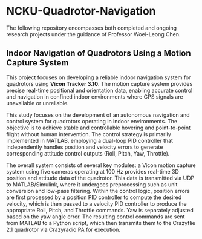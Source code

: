 # NCKU-Quadrotor-Navigation

The following repository encompasses both completed and ongoing research projects under the guidance of Professor Woei-Leong Chen.

## Indoor Navigation of Quadrotors Using a Motion Capture System

This project focuses on developing a reliable indoor navigation system for quadrotors using **Vicon Tracker 3.10**. The motion capture system provides precise real-time positional and orientation data, enabling accurate control and navigation in confined indoor environments where GPS signals are unavailable or unreliable.

This study focuses on the development of an autonomous navigation and control system for quadrotors operating in indoor environments. The objective is to achieve stable and controllable hovering and point-to-point flight without human intervention. The control strategy is primarily implemented in MATLAB, employing a dual-loop PID controller that independently handles position and velocity errors to generate corresponding attitude control outputs (Roll, Pitch, Yaw, Throttle).

The overall system consists of several key modules: a Vicon motion capture system using five cameras operating at 100 Hz provides real-time 3D position and attitude data of the quadrotor. This data is transmitted via UDP to MATLAB/Simulink, where it undergoes preprocessing such as unit conversion and low-pass filtering. Within the control logic, position errors are first processed by a position PID controller to compute the desired velocity, which is then passed to a velocity PID controller to produce the appropriate Roll, Pitch, and Throttle commands. Yaw is separately adjusted based on the yaw angle error. The resulting control commands are sent from MATLAB to a Python script, which then transmits them to the Crazyflie 2.1 quadrotor via Crazyradio PA for execution.
